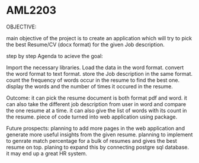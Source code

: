 # AML2203

OBJECTIVE:

main objective of the project is to create an application which will try to pick the best Resume/CV (docx format) for the given Job description.

step by step Agenda to acieve the goal:

Import the necessary libraries.
Load the data in the word format.
convert the word format to text format.
store the Job description in the same format.
count the frequency of words occur in the resume to find the best one.
display the words and the number of times it occured in the resume.

Outcome:
it can pick the resume document is both format pdf and word.
it can also take the different job description from user in word and compare the one resume at a time.
it can also give the list of words with its count in the resume.
piece of code turned into web application using package.

Future prospects:
planning to add more pages in the web application and generate more useful insights from the given resume.
planning to implement to genrate match percentage for a bulk of resumes and gives the best resume on top.
planing to expand this by connecting postgre sql database.
it may end up a great HR system.
